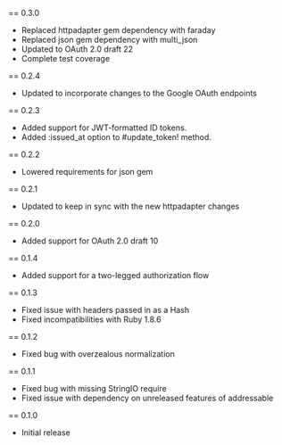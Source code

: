 <p>== 0.3.0</p>
<ul>
<li>Replaced httpadapter gem dependency with faraday</li>
<li>Replaced json gem dependency with multi_json</li>
<li>Updated to OAuth 2.0 draft 22</li>
<li>Complete test coverage</li>
</ul>
<p>== 0.2.4</p>
<ul>
<li>Updated to incorporate changes to the Google OAuth endpoints</li>
</ul>
<p>== 0.2.3</p>
<ul>
<li>Added support for JWT-formatted ID tokens.</li>
<li>Added :issued_at option to #update_token! method.</li>
</ul>
<p>== 0.2.2</p>
<ul>
<li>Lowered requirements for json gem</li>
</ul>
<p>== 0.2.1</p>
<ul>
<li>Updated to keep in sync with the new httpadapter changes</li>
</ul>
<p>== 0.2.0</p>
<ul>
<li>Added support for OAuth 2.0 draft 10</li>
</ul>
<p>== 0.1.4</p>
<ul>
<li>Added support for a two-legged authorization flow</li>
</ul>
<p>== 0.1.3</p>
<ul>
<li>Fixed issue with headers passed in as a Hash</li>
<li>Fixed incompatibilities with Ruby 1.8.6</li>
</ul>
<p>== 0.1.2</p>
<ul>
<li>Fixed bug with overzealous normalization</li>
</ul>
<p>== 0.1.1</p>
<ul>
<li>Fixed bug with missing StringIO require</li>
<li>Fixed issue with dependency on unreleased features of addressable</li>
</ul>
<p>== 0.1.0</p>
<ul>
<li>Initial release</li>
</ul>